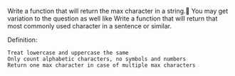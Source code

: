 Write a function that will return the max character in a string.🤔 You may get variation to the question as well like Write a function that will return that most commonly used character in a sentence or similar.

Definition:

    Treat lowercase and uppercase the same
    Only count alphabetic characters, no symbols and numbers
    Return one max character in case of multiple max characters